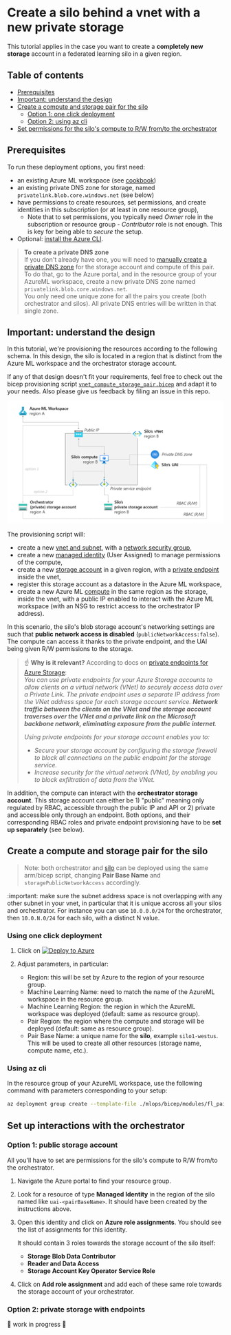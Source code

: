 # Create a silo behind a vnet with a new private storage

This tutorial applies in the case you want to create a **completely new storage** account in a federated learning silo in a given region.

## Table of contents

- [Prerequisites](#prerequisites)
- [Important: understand the design](#important-understand-the-design)
- [Create a compute and storage pair for the silo](#need-support)
  - [Option 1: one click deployment](#option-1-one-click-deployment)
  - [Option 2: using az cli](#option-2-using-az-cli)
- [Set permissions for the silo's compute to R/W from/to the orchestrator](#set-permissions-for-the-silos-compute-to-rw-fromto-the-orchestrator)

## Prerequisites

To run these deployment options, you first need:
- an existing Azure ML workspace (see [cookbook](README.md))
- an existing private DNS zone for storage, named `privatelink.blob.core.windows.net` (see below)
- have permissions to create resources, set permissions, and create identities in this subscription (or at least in one resource group),
  - Note that to set permissions, you typically need _Owner_ role in the subscription or resource group - _Contributor_ role is not enough. This is key for being able to _secure_ the setup.
- Optional: [install the Azure CLI](https://learn.microsoft.com/en-us/cli/azure/install-azure-cli).


> **To create a private DNS zone**  
> If you don't already have one, you will need to [manually create a private DNS zone](https://learn.microsoft.com/en-us/azure/dns/private-dns-privatednszone) for the storage account and compute of this pair.  
> To do that, go to the Azure portal, and in the resource group of your AzureML workspace, create a new private DNS zone named `privatelink.blob.core.windows.net`.  
> You only need one unique zone for all the pairs you create (both orchestrator and silos). All private DNS entries will be written in that single zone.

## Important: understand the design

In this tutorial, we're provisioning the resources according to the following schema. In this design, the silo is located in a region that is distinct from the Azure ML workspace and the orchestrator storage account.

If any of that design doesn't fit your requirements, feel free to check out the bicep provisioning script [`vnet_compute_storage_pair.bicep`](/mlops/bicep/modules/resources/vnet_compute_storage_pair.bicep) and adapt it to your needs. Also please give us feedback by filing an issue in this repo.

![](../pics/vnet_silo_provisioning.png)

The provisioning script will:
- create a new [vnet and subnet](https://learn.microsoft.com/en-us/azure/virtual-network/virtual-networks-overview), with a [network security group](https://learn.microsoft.com/en-us/azure/virtual-network/network-security-groups-overview),
- create a new [managed identity](https://learn.microsoft.com/en-us/azure/active-directory/managed-identities-azure-resources/overview) (User Assigned) to manage permissions of the compute,
- create a new [storage account](https://docs.microsoft.com/en-us/azure/storage/common/storage-account-overview) in a given region, with a [private endpoint](https://learn.microsoft.com/en-us/azure/storage/common/storage-private-endpoints) inside the vnet,
- register this storage account as a datastore in the Azure ML workspace,
- create a new Azure ML [compute](https://docs.microsoft.com/en-us/azure/machine-learning/concept-compute-instance) in the same region as the storage, inside the vnet, with a public IP enabled to interact with the Azure ML workspace (with an NSG to restrict access to the orchestrator IP address).

In this scenario, the silo's blob storage account's networking settings are such that **public network access is disabled** (`publicNetworkAccess:false`). The compute can access it thanks to the private endpoint, and the UAI being given R/W permissions to the storage.

> :point_up: **Why is it relevant?** According to docs on [private endpoints for Azure Storage](https://learn.microsoft.com/en-us/azure/storage/common/storage-private-endpoints):  
> _You can use private endpoints for your Azure Storage accounts to allow clients on a virtual network (VNet) to securely access data over a Private Link. The private endpoint uses a separate IP address from the VNet address space for each storage account service. **Network traffic between the clients on the VNet and the storage account traverses over the VNet and a private link on the Microsoft backbone network, eliminating exposure from the public internet**._  
>  
> _Using private endpoints for your storage account enables you to:_  
> * _Secure your storage account by configuring the storage firewall to block all connections on the public endpoint for the storage service._
> * _Increase security for the virtual network (VNet), by enabling you to block exfiltration of data from the VNet._

In addition, the compute can interact with the **orchestrator storage account**. This storage account can either be 1) "public" meaning only regulated by RBAC, accessible through the public IP and API or 2) private and accessible only through an endpoint. Both options, and their corresponding RBAC roles and private endpoint provisioning have to be **set up separately** (see below).

## Create a compute and storage pair for the silo

> Note: both orchestrator and [silo](./silo_vnet.md) can be deployed using the same arm/bicep script, changing **Pair Base Name** and `storagePublicNetworkAccess` accordingly.

:important: make sure the subnet address space is not overlapping with any other subnet in your vnet, in particular that it is unique accross all your silos and orchestrator. For instance you can use `10.0.0.0/24` for the orchestrator, then `10.0.N.0/24` for each silo, with a distinct N value.

### Using one click deployment

1. Click on [![Deploy to Azure](https://aka.ms/deploytoazurebutton)](https://portal.azure.com/#create/Microsoft.Template/uri/https%3A%2F%2Fraw.githubusercontent.com%2FAzure-Samples%2Fazure-ml-federated-learning%2Frelease-sdkv2-iteration-03%2Fmlops%2Farm%2Fvnet_compute_storage_pair.json)

2. Adjust parameters, in particular:

    - Region: this will be set by Azure to the region of your resource group.
    - Machine Learning Name: need to match the name of the AzureML workspace in the resource group.
    - Machine Learning Region: the region in which the AzureML workspace was deployed (default: same as resource group).
    - Pair Region: the region where the compute and storage will be deployed (default: same as resource group).
    - Pair Base Name: a unique name for the **silo**, example `silo1-westus`. This will be used to create all other resources (storage name, compute name, etc.).

### Using az cli

In the resource group of your AzureML workspace, use the following command with parameters corresponding to your setup:

```bash
az deployment group create --template-file ./mlops/bicep/modules/fl_pairs/vnet_compute_storage_pair.bicep --resource-group <resource group name> --parameters pairBaseName="silo1-westus" pairRegion="westus" machineLearningName="aml-fldemo" machineLearningRegion="eastus" subnetPrefix="10.0.1.0/24"
```

## Set up interactions with the orchestrator

### Option 1: public storage account

All you'll have to set are permissions for the silo's compute to R/W from/to the orchestrator.

1. Navigate the Azure portal to find your resource group.

2. Look for a resource of type **Managed Identity** in the region of the silo named like `uai-<pairBaseName>`. It should have been created by the instructions above.

3. Open this identity and click on **Azure role assignments**. You should see the list of assignments for this identity.

    It should contain 3 roles towards the storage account of the silo itself:
    - **Storage Blob Data Contributor**
    - **Reader and Data Access**
    - **Storage Account Key Operator Service Role**

4. Click on **Add role assignment** and add each of these same role towards the storage account of your orchestrator.

### Option 2: private storage with endpoints

:construction: work in progress :construction:
